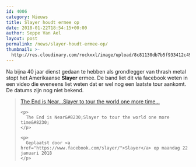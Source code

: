 ```yaml
---
id: 4006
category: Nieuws
title: Slayer houdt ermee op
date: 2018-01-22T18:54:15+00:00
author: Seppe Van Ael
layout: post
permalink: /news/slayer-houdt-ermee-op/
thumbnail: >-
  http://res.cloudinary.com/rockxxl/image/upload/8c81130db7b5f933412c4906c30327817f1e1b43.jpg
---
```

Na bijna 40 jaar dienst gedaan te hebben als grondlegger van thrash metal stopt het Amerikaanse **Slayer** ermee. De band liet dit via facebook weten in een video die eveneens liet weten dat er wel nog een laatste tour aankomt. De datums zijn nog niet bekend.

<div id="fb-root">
</div>



<div class="fb-video" data-href="https://www.facebook.com/slayer/videos/10155906076635390/?hc_ref=ARTnIGmNTfwAoUijLEoey83VQNhBkMM16umiHbYBgHu4I_F0r-WZG1FK520QbkOpRhQ" data-width="500">
  <blockquote cite="https://www.facebook.com/slayer/videos/10155906076635390/" class="fb-xfbml-parse-ignore">
    <p>
      <a href="https://www.facebook.com/slayer/videos/10155906076635390/">The End is Near&#8230;Slayer to tour the world one more time&#8230;</a>
    </p>
    
    <p>
      The End is Near&#8230;Slayer to tour the world one more time&#8230;
    </p>
    
    <p>
      Geplaatst door <a href="https://www.facebook.com/slayer/">Slayer</a> op maandag 22 januari 2018
    </p>
  </blockquote>
</div>